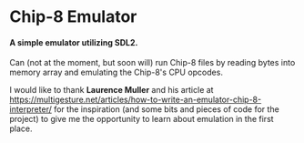 # Chip-8 Emulator

#### A simple emulator utilizing SDL2.

Can (not at the moment, but soon will) run Chip-8 files by reading bytes into memory array and emulating the Chip-8's CPU opcodes.

I would like to thank **Laurence Muller** and his article at https://multigesture.net/articles/how-to-write-an-emulator-chip-8-interpreter/ for the inspiration (and some bits and pieces of code for the project) to give me the opportunity to learn about emulation in the first place.
